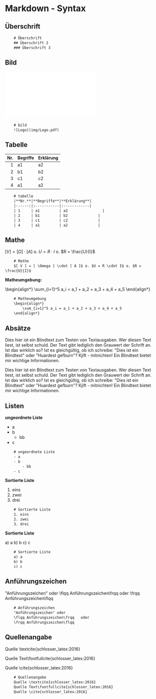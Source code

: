 # Markdown - Syntax

## Überschrift

~~~
	# Überschrift
	## Überschrift 2
	### Überschrift 3
~~~

## Bild

![Logo](img/Logo.pdf)

~~~
	# bild
	![Logo](img/Logo.pdf)
~~~


## Tabelle

|**Nr.**|**Begriffe**|**Erklärung**|
|------:|:-----------|:------------|
| 1     | a1         | a2		   		 |
| 2     | b1         | b2		       |
| 3     | c1         | c2		       |
| 4     | a1         | a2		       |

~~~
	# tabelle
	|**Nr.**|**Begriffe**|**Erklärung**|
	|------:|:-----------|:------------|
	| 1     | a1         | a2		   		 |
	| 2     | b1         | b2		       |
	| 3     | c1         | c2		       |
	| 4     | a1         | a2		       |
~~~

## Mathe

$[ V ] = [ \Omega ] \cdot [ A ]$ o. $U = R \cdot I$ o. $R = \frac{U}{I}$

~~~
	# Mathe
	$[ V ] = [ \Omega ] \cdot [ A ]$ o. $U = R \cdot I$ o. $R = \frac{U}{I}$
~~~


**Matheumgebung:**

\begin{align*}
	\sum_{i=1}^5 a_i = a_1 + a_2 + a_3 + a_4 + a_5
\end{align*}

~~~
	# Matheumgebung
	\begin{align*}
		\sum_{i=1}^5 a_i = a_1 + a_2 + a_3 + a_4 + a_5
	\end{align*}
~~~


## Absätze

Dies hier ist ein Blindtext zum Testen von Textausgaben. Wer diesen Text liest, 
ist selbst schuld. Der Text gibt lediglich den Grauwert der Schrift an. 
Ist das wirklich so? Ist es gleichgültig, ob ich schreibe: "Dies ist ein Blindtext" 
oder "Huardest gefburn"? Kjift - mitnichten! Ein Blindtext bietet mir wichtige Informationen.

Dies hier ist ein Blindtext zum Testen von Textausgaben. Wer diesen Text liest, 
ist selbst schuld. Der Text gibt lediglich den Grauwert der Schrift an. 
Ist das wirklich so? Ist es gleichgültig, ob ich schreibe: "Dies ist ein Blindtext" 
oder "Huardest gefburn"? Kjift - mitnichten! Ein Blindtext bietet mir wichtige Informationen.

## Listen

**ungeordnete Liste**

- a
- b
	- bb
- c

~~~
	# ungeordnete Liste
	- a
	- b
		- bb
	- c
~~~

**Sortierte Liste**

1. eins
2. zwei
3. drei

~~~
	# Sortierte Liste
	1. eins
	2. zwei
	3. drei
~~~

**Sortierte Liste**

a) a
b) b
c) c

~~~
	# Sortierte Liste
	a) a
	b) b
	c) c
~~~

## Anführungszeichen

"Anführungszeichen" oder \flqq Anführungszeichen\frqq   oder \frqq Anführungszeichen\flqq

~~~
	# Anführungszeichen
	"Anführungszeichen" oder 
	\flqq Anführungszeichen\frqq   oder 
	\frqq Anführungszeichen\flqq
~~~

## Quellenangabe

Quelle \textcite{schlosser_latex:2016}

Quelle Text\footfullcite{schlosser_latex:2016}

Quelle \cite{schlosser_latex:2016}

~~~
	# Quellenangabe
	Quelle \textcite{schlosser_latex:2016}
	Quelle Text\footfullcite{schlosser_latex:2016}
	Quelle \cite{schlosser_latex:2016}
~~~
